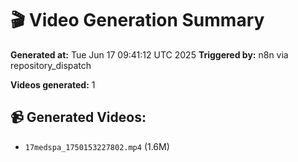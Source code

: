 # 🎬 Video Generation Summary

**Generated at:** Tue Jun 17 09:41:12 UTC 2025
**Triggered by:** n8n via repository_dispatch

**Videos generated:** 1

## 📹 Generated Videos:
- `17medspa_1750153227802.mp4` (1.6M)
